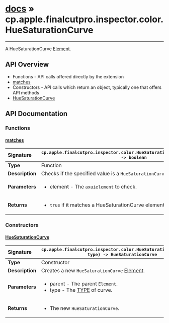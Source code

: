 # [docs](index.md) » cp.apple.finalcutpro.inspector.color.HueSaturationCurve
---

A HueSaturationCurve [Element](cp.ui.Element.md).

## API Overview
* Functions - API calls offered directly by the extension
 * [matches](#matches)
* Constructors - API calls which return an object, typically one that offers API methods
 * [HueSaturationCurve](#huesaturationcurve)

## API Documentation

### Functions

#### [matches](#matches)
| <span style="float: left;">**Signature**</span> | <span style="float: left;">`cp.apple.finalcutpro.inspector.color.HueSaturationCurve.matches(element) -> boolean` </span>                                                          |
| -----------------------------------------------------|---------------------------------------------------------------------------------------------------------|
| **Type**                                             | Function |
| **Description**                                      | Checks if the specified value is a `HueSaturationCurve`. |
| **Parameters**                                       | <ul><li>element       - The <code>axuielement</code> to check.</li></ul> |
| **Returns**                                          | <ul><li><code>true</code> if it matches a HueSaturationCurve element.</li></ul> |

### Constructors

#### [HueSaturationCurve](#huesaturationcurve)
| <span style="float: left;">**Signature**</span> | <span style="float: left;">`cp.apple.finalcutpro.inspector.color.HueSaturationCurve(parent, type) -> HueSaturationCurve` </span>                                                          |
| -----------------------------------------------------|---------------------------------------------------------------------------------------------------------|
| **Type**                                             | Constructor |
| **Description**                                      | Creates a new `HueSaturationCurve` [Element](cp.ui.Element.md). |
| **Parameters**                                       | <ul><li>parent    - The parent <code>Element</code>.</li><li>type     - The <a href="#TYPE">TYPE</a> of curve.</li></ul> |
| **Returns**                                          | <ul><li>The new <code>HueSaturationCurve</code>.</li></ul> |


